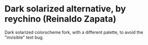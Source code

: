 # Dark solarized alternative, by reychino (Reinaldo Zapata)

Dark solarized colorscheme fork, with a different palette, to avoid the
"invisible" text bug.
